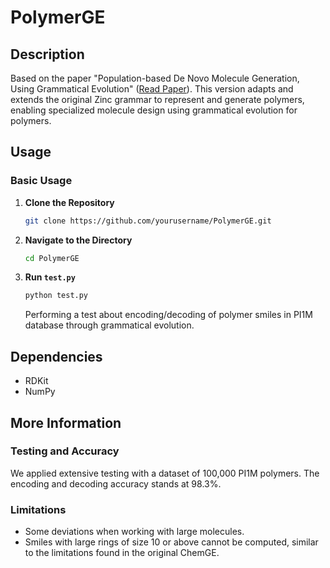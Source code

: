 # PolymerGE

## Description

Based on the paper "Population-based De Novo Molecule Generation, Using Grammatical Evolution"  ([Read Paper](https://doi.org/10.1246/cl.180665)). This version  adapts and extends the original Zinc grammar to represent and generate polymers, enabling specialized molecule design using grammatical evolution for polymers. 

## Usage

### Basic Usage

1. **Clone the Repository**

    ```bash
    git clone https://github.com/yourusername/PolymerGE.git
    ```

2. **Navigate to the Directory**

    ```bash
    cd PolymerGE
    ```

3. **Run `test.py`**

    ```bash
    python test.py
    ```

    Performing a test about encoding/decoding of polymer smiles in PI1M database through grammatical evolution. 

## Dependencies

- RDKit
- NumPy

## More Information

### Testing and Accuracy

We applied extensive testing with a dataset of 100,000 PI1M polymers. The encoding and decoding accuracy stands at 98.3%.

### Limitations

- Some deviations when working with large molecules.
- Smiles with large rings of size 10 or above cannot be computed, similar to the limitations found in the original ChemGE.



